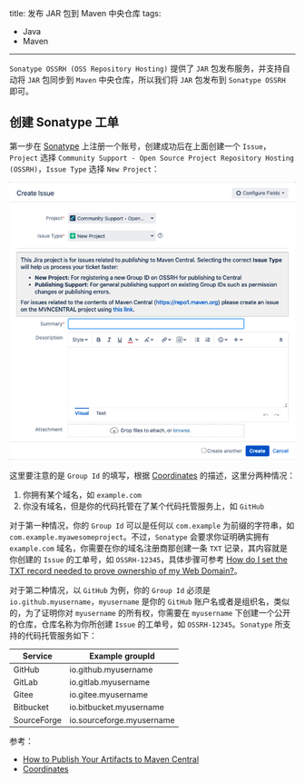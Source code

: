 title: 发布 JAR 包到 Maven 中央仓库
tags:
- Java
- Maven
---

`Sonatype OSSRH (OSS Repository Hosting)` 提供了 `JAR` 包发布服务，并支持自动将 `JAR` 包同步到 `Maven` 中央仓库，所以我们将 `JAR` 包发布到 `Sonatype OSSRH` 即可。

## 创建 Sonatype 工单
第一步在 [Sonatype](https://issues.sonatype.org/secure/Signup!default.jspa) 上注册一个账号，创建成功后在上面创建一个 `Issue`，`Project` 选择 `Community Support - Open Source Project Repository Hosting (OSSRH)`，`Issue Type` 选择 `New Project`：

![alt](/images/sonatype.png)

这里要注意的是 `Group Id` 的填写，根据 [Coordinates](https://central.sonatype.org/publish/requirements/coordinates/) 的描述，这里分两种情况：

1. 你拥有某个域名，如 `example.com`
2. 你没有域名，但是你的代码托管在了某个代码托管服务上，如 `GitHub`

对于第一种情况，你的 `Group Id` 可以是任何以 `com.example` 为前缀的字符串，如 `com.example.myawesomeproject`。不过，`Sonatype` 会要求你证明确实拥有 `example.com` 域名，你需要在你的域名注册商那创建一条 `TXT` 记录，其内容就是你创建的 `Issue` 的工单号，如 `OSSRH-12345`，具体步骤可参考 [How do I set the TXT record needed to prove ownership of my Web Domain?](https://central.sonatype.org/faq/how-to-set-txt-record/)。

对于第二种情况，以 `GitHub` 为例，你的 `Group Id` 必须是 `io.github.myusername`，`myusername` 是你的 `GitHub` 账户名或者是组织名，类似的，为了证明你对 `myusername` 的所有权，你需要在 `myusername` 下创建一个公开的仓库，仓库名称为你所创建 `Issue` 的工单号，如 `OSSRH-12345`。`Sonatype` 所支持的代码托管服务如下：

|Service   |Example groupId   |
|---|---|
|GitHub   | 	io.github.myusername   |
|GitLab   | 	io.gitlab.myusername   |
|Gitee   | 	io.gitee.myusername   |
|Bitbucket   | 	io.bitbucket.myusername   |
|SourceForge   |io.sourceforge.myusername   |

参考：

* [How to Publish Your Artifacts to Maven Central](https://dzone.com/articles/publish-your-artifacts-to-maven-central)
* [Coordinates](https://central.sonatype.org/publish/requirements/coordinates/)
